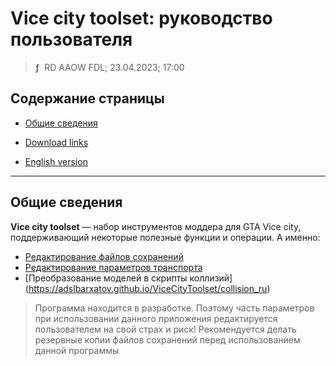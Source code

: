 # Vice city toolset: руководство пользователя
> **ƒ** &nbsp;RD AAOW FDL; 23.04.2023; 17:00



## Содержание страницы

- [Общие сведения](#section-1)

- [Download links](https://adslbarxatov.github.io/DPArray/ru#vicecitytoolset)
- [English version](https://adslbarxatov.github.io/ViceCityToolset)

---

## Общие сведения

**Vice city toolset** — набор инструментов моддера для GTA Vice city, поддерживающий некоторые полезные функции
и операции. А именно:

- [Редактирование файлов сохранений](https://adslbarxatov.github.io/ViceCityToolset/saves_ru)
- [Редактирование параметров транспорта](https://adslbarxatov.github.io/ViceCityToolset/handling_ru)
- [Преобразование моделей в скрипты коллизий] (https://adslbarxatov.github.io/ViceCityToolset/collision_ru)

> Программа находится в разработке. Поэтому часть параметров при использовании данного приложения редактируется
> пользователем на свой страх и риск! Рекомендуется делать резервные копии файлов сохранений перед использованием
> данной программы
